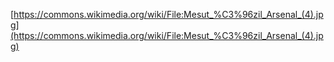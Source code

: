 [https://commons.wikimedia.org/wiki/File:Mesut_%C3%96zil_Arsenal_(4).jpg](https://commons.wikimedia.org/wiki/File:Mesut_%C3%96zil_Arsenal_(4).jpg)
